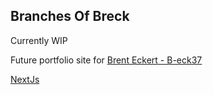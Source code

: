 ## Branches Of Breck

Currently WIP

Future portfolio site for [Brent Eckert - B-eck37](https://github.com/B-eck37)

[NextJs](https://github.com/B-eck37/branches-of-breck/tree/master/resources/NextREADME.md)